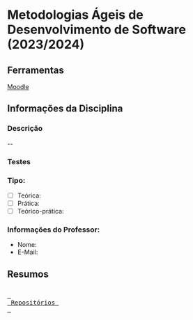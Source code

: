# Metodologias Ágeis de Desenvolvimento de Software (2023/2024)
## Ferramentas
[Moodle](https://moodle.maieutica.pt/course/view.php?id=18705)
## Informações da Disciplina
### Descrição 
--
### Testes
### Tipo: 
- [ ] Teórica: 
- [ ] Prática: 
- [ ] Teórico-prática: 
### Informações do Professor:
- Nome: 
- E-Mail: 
## Resumos

## 
[<kbd> <br> Repositórios <br> </kbd>](https://github.com/orgs/FaculdadeLicenciatura/repositories)
